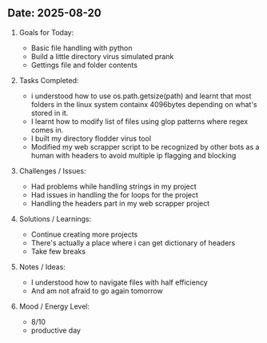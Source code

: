 
## Date: 2025-08-20


1. Goals for Today:
   - Basic file handling with python
   - Build a little directory virus simulated prank
   - Gettings file and folder contents
   

2. Tasks Completed:
   - i understood how to use os.path.getsize(path) and learnt that most folders in the linux system containx 4096bytes
     depending on what's stored in it. 
   - I learnt how to modify list of files using glop patterns where regex comes in.
   - I built my directory flodder virus tool
   - Modified my web scrapper script to be recognized by other bots as a human with headers to avoid multiple ip flagging and blocking
   
  

3. Challenges / Issues:
   - Had problems while handling strings in my project
   - Had issues in handling the for loops for the project
   - Handling the headers part in my web scrapper project
  

4. Solutions / Learnings:
   - Continue creating more projects 
   - There's actually a place where i can get dictionary of headers
   - Take few breaks
  

5. Notes / Ideas:
   - I understood how to navigate files with half efficiency
   - And am not afraid to go again tomorrow
  

6. Mood / Energy Level:
   - 8/10 
   - productive day
